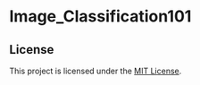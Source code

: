# Image_Classification101

## License

This project is licensed under the [MIT License](https://opensource.org/license/MIT).
